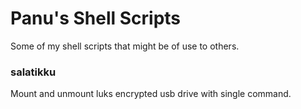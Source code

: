 # Panu's Shell Scripts

Some of my shell scripts that might be of use to others.


### salatikku
Mount and unmount luks encrypted usb drive with single command.

